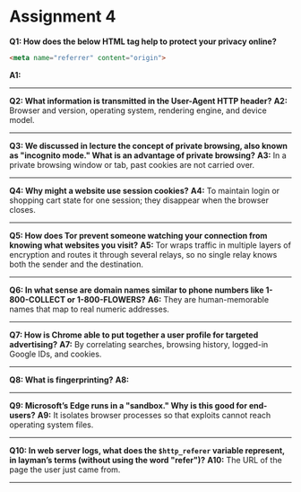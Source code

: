 # Assignment 4

**Q1: How does the below HTML tag help to protect your privacy online?**

```html
<meta name="referrer" content="origin">
```

**A1:** 

---

**Q2: What information is transmitted in the User-Agent HTTP header?**
**A2:** Browser and version, operating system, rendering engine, and device model.

---

**Q3: We discussed in lecture the concept of private browsing, also known as "incognito mode." What is an advantage of private browsing?**
**A3:** In a private browsing window or tab, past cookies are not carried over.

---

**Q4: Why might a website use session cookies?**
**A4:** To maintain login or shopping cart state for one session; they disappear when the browser closes.

---

**Q5: How does Tor prevent someone watching your connection from knowing what websites you visit?**
**A5:** Tor wraps traffic in multiple layers of encryption and routes it through several relays, so no single relay knows both the sender and the destination.

---

**Q6: In what sense are domain names similar to phone numbers like 1-800-COLLECT or 1-800-FLOWERS?**
**A6:** They are human-memorable names that map to real numeric addresses.

---

**Q7: How is Chrome able to put together a user profile for targeted advertising?**
**A7:** By correlating searches, browsing history, logged-in Google IDs, and cookies.

---

**Q8: What is fingerprinting?**
**A8:** 

---

**Q9: Microsoft’s Edge runs in a "sandbox." Why is this good for end-users?**
**A9:** It isolates browser processes so that exploits cannot reach operating system files.

---

**Q10: In web server logs, what does the `$http_referer` variable represent, in layman’s terms (without using the word "refer")?**
**A10:** The URL of the page the user just came from.

---